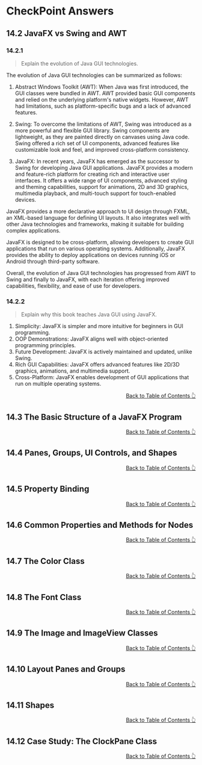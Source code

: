 # CheckPoint Answers

## 14.2 JavaFX vs Swing and AWT

### 14.2.1

> Explain the evolution of Java GUI technologies.

The evolution of Java GUI technologies can be summarized as follows:

1. Abstract Windows Toolkit (AWT): When Java was first introduced, the GUI classes were bundled in AWT. AWT provided basic GUI components and relied on the underlying platform's native widgets. However, AWT had limitations, such as platform-specific bugs and a lack of advanced features.

2. Swing: To overcome the limitations of AWT, Swing was introduced as a more powerful and flexible GUI library. Swing components are lightweight, as they are painted directly on canvases using Java code. Swing offered a rich set of UI components, advanced features like customizable look and feel, and improved cross-platform consistency.

3. JavaFX: In recent years, JavaFX has emerged as the successor to Swing for developing Java GUI applications. JavaFX provides a modern and feature-rich platform for creating rich and interactive user interfaces. It offers a wide range of UI components, advanced styling and theming capabilities, support for animations, 2D and 3D graphics, multimedia playback, and multi-touch support for touch-enabled devices.

JavaFX provides a more declarative approach to UI design through FXML, an XML-based language for defining UI layouts. It also integrates well with other Java technologies and frameworks, making it suitable for building complex applications.

JavaFX is designed to be cross-platform, allowing developers to create GUI applications that run on various operating systems. Additionally, JavaFX provides the ability to deploy applications on devices running iOS or Android through third-party software.

Overall, the evolution of Java GUI technologies has progressed from AWT to Swing and finally to JavaFX, with each iteration offering improved capabilities, flexibility, and ease of use for developers.

### 14.2.2

> Explain why this book teaches Java GUI using JavaFX.

1. Simplicity: JavaFX is simpler and more intuitive for beginners in GUI programming.
2. OOP Demonstrations: JavaFX aligns well with object-oriented programming principles.
3. Future Development: JavaFX is actively maintained and updated, unlike Swing.
4. Rich GUI Capabilities: JavaFX offers advanced features like 2D/3D graphics, animations, and multimedia support.
5. Cross-Platform: JavaFX enables development of GUI applications that run on multiple operating systems.

<p align="right">
  <a href="#table-of-contents">Back to Table of Contents 👆</a>
</p>

## 14.3 The Basic Structure of a JavaFX Program

<p align="right">
  <a href="#table-of-contents">Back to Table of Contents 👆</a>
</p>

## 14.4 Panes, Groups, UI Controls, and Shapes

<p align="right">
  <a href="#table-of-contents">Back to Table of Contents 👆</a>
</p>

## 14.5 Property Binding

<p align="right">
  <a href="#table-of-contents">Back to Table of Contents 👆</a>
</p>

## 14.6 Common Properties and Methods for Nodes

<p align="right">
  <a href="#table-of-contents">Back to Table of Contents 👆</a>
</p>

## 14.7 The Color Class

<p align="right">
  <a href="#table-of-contents">Back to Table of Contents 👆</a>
</p>

## 14.8 The Font Class

<p align="right">
  <a href="#table-of-contents">Back to Table of Contents 👆</a>
</p>

## 14.9 The Image and ImageView Classes

<p align="right">
  <a href="#table-of-contents">Back to Table of Contents 👆</a>
</p>

## 14.10 Layout Panes and Groups

<p align="right">
  <a href="#table-of-contents">Back to Table of Contents 👆</a>
</p>

## 14.11 Shapes

<p align="right">
  <a href="#table-of-contents">Back to Table of Contents 👆</a>
</p>

## 14.12 Case Study: The ClockPane Class

<p align="right">
  <a href="#table-of-contents">Back to Table of Contents 👆</a>
</p>
